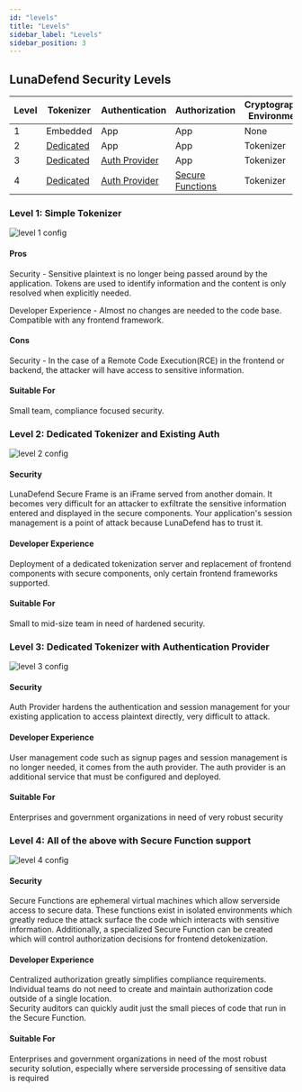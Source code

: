 ```yaml
---
id: "levels"
title: "Levels"
sidebar_label: "Levels"
sidebar_position: 3
---
```

<!--
  ~ Copyright by LunaSec (owned by Refinery Labs, Inc)
  ~
  ~ Licensed under the Creative Commons Attribution-ShareAlike 4.0 International
  ~ (the "License"); you may not use this file except in compliance with the
  ~ License. You may obtain a copy of the License at
  ~
  ~ https://creativecommons.org/licenses/by-sa/4.0/legalcode
  ~
  ~ See the License for the specific language governing permissions and
  ~ limitations under the License.
  ~
-->
## LunaDefend Security Levels

| Level | Tokenizer | Authentication | Authorization | Cryptographic Environment |
| --- | --- | --- | --- | --- |
| 1 | Embedded | App | App | None |
| 2 | [Dedicated](/pages/lunadefend/how-it-works/features#dedicated-tokenizer) | App | App | Tokenizer |
| 3 | [Dedicated](/pages/lunadefend/how-it-works/features#dedicated-tokenizer) | [Auth Provider](/pages/lunadefend/how-it-works/features#lunasec-secure-auth-proxy) | App | Tokenizer |
| 4 | [Dedicated](/pages/lunadefend/how-it-works/features#dedicated-tokenizer) | [Auth Provider](/pages/lunadefend/how-it-works/features#lunasec-secure-auth-proxy) | [Secure Functions](/pages/lunadefend/how-it-works/features#secure-function) | Tokenizer |

### Level 1: Simple Tokenizer

![level 1 config](/img/level-1-config.svg)

#### Pros

Security - Sensitive plaintext is no longer being passed around by the application. Tokens are used to identify information and the content is only resolved when explicitly needed.

Developer Experience - Almost no changes are needed to the code base.  Compatible with any frontend framework.

#### Cons

Security - In the case of a Remote Code Execution(RCE) in the frontend or backend, the attacker will have access to sensitive information.

#### Suitable For
Small team, compliance focused security.

### Level 2: Dedicated Tokenizer and Existing Auth

![level 2 config](/img/level-2-config.svg)

#### Security
 LunaDefend Secure Frame is an iFrame served from another domain. It becomes very difficult for an attacker to exfiltrate the sensitive information entered and displayed in the secure components.
 Your application's session management is a point of attack because LunaDefend has to trust it.

#### Developer Experience 
Deployment of a dedicated tokenization server and replacement of frontend components with secure components, only certain frontend frameworks supported.

#### Suitable For
Small to mid-size team in need of hardened security.

### Level 3: Dedicated Tokenizer with Authentication Provider

![level 3 config](/img/level-3-config.svg)

#### Security
Auth Provider hardens the authentication and session management for your existing application to access plaintext directly, very difficult to attack.  

#### Developer Experience
User management code such as signup pages and session management is no longer needed, it comes from the auth provider. 
The auth provider is an additional service that must be configured and deployed.

#### Suitable For
Enterprises and government organizations in need of very robust security

### Level 4: All of the above with Secure Function support 

![level 4 config](/img/level-4-config.svg)

#### Security 
Secure Functions are ephemeral virtual machines which allow serverside access to secure data. 
These functions exist in isolated environments which greatly reduce the attack surface the code which interacts with sensitive information. 
Additionally, a specialized Secure Function can be created which will control authorization decisions for frontend detokenization.

#### Developer Experience 
Centralized authorization greatly simplifies compliance requirements. 
Individual teams do not need to create and maintain authorization code outside of a single location.  
Security auditors can quickly audit just the small pieces of code that run in the Secure Function.

#### Suitable For
Enterprises and government organizations in need of the most robust security solution, especially where serverside processing of sensitive data is required
